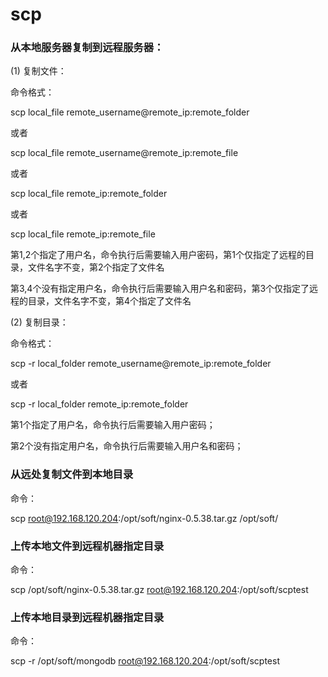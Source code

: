 # scp

### 从本地服务器复制到远程服务器：

(1) 复制文件： 

命令格式： 

scp local_file remote_username@remote_ip:remote_folder 

或者 

scp local_file remote_username@remote_ip:remote_file 

或者 

scp local_file remote_ip:remote_folder 

或者 

scp local_file remote_ip:remote_file 

第1,2个指定了用户名，命令执行后需要输入用户密码，第1个仅指定了远程的目录，文件名字不变，第2个指定了文件名 

第3,4个没有指定用户名，命令执行后需要输入用户名和密码，第3个仅指定了远程的目录，文件名字不变，第4个指定了文件名  

(2) 复制目录： 

命令格式： 

scp -r local_folder remote_username@remote_ip:remote_folder 

或者 

scp -r local_folder remote_ip:remote_folder 

第1个指定了用户名，命令执行后需要输入用户密码； 

第2个没有指定用户名，命令执行后需要输入用户名和密码；

### 从远处复制文件到本地目录

命令：

scp root@192.168.120.204:/opt/soft/nginx-0.5.38.tar.gz /opt/soft/

### 上传本地文件到远程机器指定目录

命令：

scp /opt/soft/nginx-0.5.38.tar.gz root@192.168.120.204:/opt/soft/scptest

### 上传本地目录到远程机器指定目录

命令：

scp -r /opt/soft/mongodb root@192.168.120.204:/opt/soft/scptest